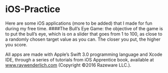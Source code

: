 # iOS-Practice

Here are some iOS applications (more to be added) that I made for fun during my free time.
####The Bull’s Eye Game: the objective of the game is to put the bull’s eye, which is on a slider that goes from 1 to 100, as close to a randomly chosen target value as you can. The closer you put, the higher you score.

All apps are made with Apple’s Swift 3.0 programming language and Xcode IDE, through a series of tutorials from iOS Apprentice book, available at www.raywenderlich.com (Copyright ©2016 Razeware LLC.).
